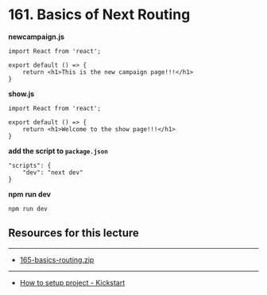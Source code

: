 # 161. Basics of Next Routing

**newcampaign.js**
```
import React from 'react';

export default () => {
    return <h1>This is the new campaign page!!!</h1>
}
```

**show.js**
```
import React from 'react';

export default () => {
    return <h1>Welcome to the show page!!!</h1>
}
```

**add the script to `package.json`**
```
"scripts": {
    "dev": "next dev"
}
```

**npm run dev**
```
npm run dev
```

##  Resources for this lecture

---

-   [165-basics-routing.zip](https://github.com/web3-nfts/bt-web3/raw/main/Curricula/Ethereum-and-Solidity_The_Complete_Developers_Guide/resources/165-basics-routing.zip)

---

-  [How to setup project - Kickstart](../setup-project-kickstart.md)